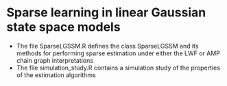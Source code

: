 # Sparse learning in linear Gaussian state space models

- The file SparseLGSSM.R defines the class SparseLGSSM and its methods for performing sparse estimation under either the LWF or AMP chain graph interpretations
- The file simulation_study.R contains a simulation study of the properties of the estimation algorithms
